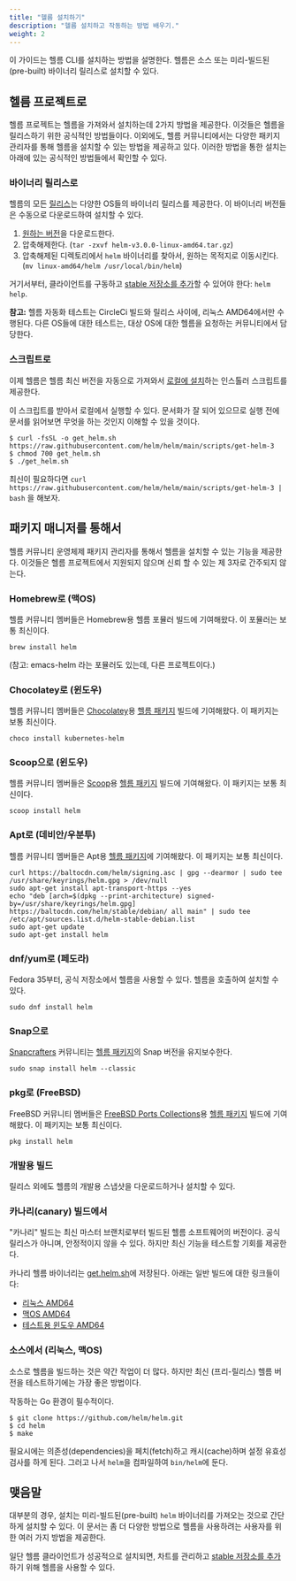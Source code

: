 ```yaml
---
title: "헬름 설치하기"
description: "헬름 설치하고 작동하는 방법 배우기."
weight: 2
---
```


이 가이드는 헬름 CLI를 설치하는 방법을 설명한다. 
헬름은 소스 또는 미리-빌드된(pre-built) 
바이너리 릴리스로 설치할 수 있다.

## 헬름 프로젝트로

헬름 프로젝트는 헬름을 가져와서 설치하는데 2가지 방법을 제공한다. 
이것들은 헬름을 릴리스하기 위한 공식적인 방법들이다. 
이외에도, 헬름 커뮤니티에서는 다양한 패키지 관리자를 통해 
헬름을 설치할 수 있는 방법을 제공하고 있다. 이러한 방법을 통한 설치는 아래에 있는 공식적인 방법들에서 확인할 수 있다. 

### 바이너리 릴리스로

헬름의 모든 [릴리스](https://github.com/helm/helm/releases)는 
다양한 OS들의 바이너리 릴리스를 제공한다.
이 바이너리 버전들은 수동으로 다운로드하여 설치할 수 있다.

1. [원하는 버전](https://github.com/helm/helm/releases)을 다운로드한다.
2. 압축해제한다. (`tar -zxvf helm-v3.0.0-linux-amd64.tar.gz`)
3. 압축해제된 디렉토리에서 `helm` 바이너리를 찾아서, 원하는 목적지로 이동시킨다. 
(`mv linux-amd64/helm /usr/local/bin/helm`)

거기서부터, 클라이언트를 구동하고 [stable 저장소를 
추가](https://helm.sh/docs/intro/quickstart/#initialize-a-helm-chart-repository)할 수 있어야 한다: 
`helm help`.

**참고:** 헬름 자동화 테스트는 CircleCi 빌드와 릴리스 사이에, 리눅스 AMD64에서만 수행된다.
다른 OS들에 대한 테스트는, 
대상 OS에 대한 헬름을 요청하는 커뮤니티에서 담당한다.

### 스크립트로

이제 헬름은 헬름 최신 버전을 자동으로 가져와서
[로컬에 설치](https://raw.githubusercontent.com/helm/helm/main/scripts/get-helm-3)하는
인스톨러 스크립트를 제공한다.

이 스크립트를 받아서 로컬에서 실행할 수 있다.
문서화가 잘 되어 있으므로 실행 전에 문서를 읽어보면 무엇을 하는 것인지 이해할 수 있을 것이다.

```console
$ curl -fsSL -o get_helm.sh https://raw.githubusercontent.com/helm/helm/main/scripts/get-helm-3
$ chmod 700 get_helm.sh
$ ./get_helm.sh
```

최신이 필요하다면 `curl
https://raw.githubusercontent.com/helm/helm/main/scripts/get-helm-3 | bash` 
을 해보자.

## 패키지 매니저를 통해서

헬름 커뮤니티 운영체제 패키지 관리자를 통해서 헬름을 설치할 수 있는 기능을 제공한다. 
이것들은 헬름 프로젝트에서 지원되지 않으며 
신뢰 할 수 있는 제 3자로 간주되지 않는다. 

### Homebrew로 (맥OS)

헬름 커뮤니티 멤버들은 Homebrew용 헬름 포뮬러 빌드에 기여해왔다.
이 포뮬러는 보통 최신이다.

```console
brew install helm
```

(참고: emacs-helm 라는 포뮬러도 있는데, 다른 프로젝트이다.)

### Chocolatey로 (윈도우)

헬름 커뮤니티 멤버들은 [Chocolatey](https://chocolatey.org/)용 
[헬름 패키지](https://chocolatey.org/packages/kubernetes-helm) 빌드에 기여해왔다. 
이 패키지는 보통 최신이다.

```console
choco install kubernetes-helm
```

### Scoop으로 (윈도우)

헬름 커뮤니티 멤버들은 [Scoop](https://scoop.sh)용 
[헬름 패키지](https://github.com/ScoopInstaller/Main/blob/master/bucket/helm.json) 빌드에 기여해왔다. 이 패키지는 보통 최신이다. 

```console
scoop install helm
```

### Apt로 (데비안/우분투)

헬름 커뮤니티 멤버들은 Apt용 
[헬름 패키지](https://helm.baltorepo.com/stable/debian/)에 기여해왔다. 
이 패키지는 보통 최신이다. 

```console
curl https://baltocdn.com/helm/signing.asc | gpg --dearmor | sudo tee /usr/share/keyrings/helm.gpg > /dev/null
sudo apt-get install apt-transport-https --yes
echo "deb [arch=$(dpkg --print-architecture) signed-by=/usr/share/keyrings/helm.gpg] https://baltocdn.com/helm/stable/debian/ all main" | sudo tee /etc/apt/sources.list.d/helm-stable-debian.list
sudo apt-get update
sudo apt-get install helm
```

### dnf/yum로 (페도라)
Fedora 35부터, 공식 저장소에서 헬름을 사용할 수 있다. 
헬름을 호출하여 설치할 수 있다. 

```console
sudo dnf install helm
```

### Snap으로 

[Snapcrafters](https://github.com/snapcrafters) 커뮤니티는 
[헬름 패키지](https://snapcraft.io/helm)의 Snap 버전을 유지보수한다.

```console
sudo snap install helm --classic
```

### pkg로 (FreeBSD)

FreeBSD 커뮤니티 멤버들은 [FreeBSD Ports Collections](https://man.freebsd.org/ports)용 
[헬름 패키지](https://www.freshports.org/sysutils/helm) 
빌드에 기여해왔다. 
이 패키지는 보통 최신이다. 

```console
pkg install helm
```

### 개발용 빌드

릴리스 외에도 헬름의 개발용 스냅샷을 
다운로드하거나 설치할 수 있다. 

### 카나리(canary) 빌드에서

"카나리" 빌드는 최신 마스터 브랜치로부터 빌드된 헬름 소프트웨어의 버전이다.
공식 릴리스가 아니며, 안정적이지 않을 수 있다. 
하지만 최신 기능을 테스트할 기회를 제공한다.

카나리 헬름 바이너리는 [get.helm.sh](https://get.helm.sh)에 저장된다.
아래는 일반 빌드에 대한 링크들이다:

- [리눅스 AMD64](https://get.helm.sh/helm-canary-linux-amd64.tar.gz)
- [맥OS AMD64](https://get.helm.sh/helm-canary-darwin-amd64.tar.gz)
- [테스트용 윈도우 
AMD64](https://get.helm.sh/helm-canary-windows-amd64.zip)

### 소스에서 (리눅스, 맥OS)

소스로 헬름을 빌드하는 것은 약간 작업이 더 많다. 
하지만 최신 (프리-릴리스) 헬름 버전을 테스트하기에는 가장 좋은 방법이다.

작동하는 Go 환경이 필수적이다.

```console
$ git clone https://github.com/helm/helm.git
$ cd helm
$ make
```

필요시에는 의존성(dependencies)을 페치(fetch)하고 캐시(cache)하며 설정 유효성검사를 하게 된다.
그러고 나서 `helm`을 컴파일하여 `bin/helm`에 둔다.

## 맺음말

대부분의 경우, 설치는 미리-빌드된(pre-built) `helm` 바이너리를 가져오는 것으로 간단하게 설치할 수 있다.
이 문서는 좀 더 다양한 방법으로 헬름을 
사용하려는 사용자를 위한 여러 가지 방법을 제공한다.

일단 헬름 클라이언트가 성공적으로 설치되면, 차트를 관리하고 
[stable 저장소를 추가](https://helm.sh/docs/intro/quickstart/#initialize-a-helm-chart-repository)하기 위해 
헬름을 사용할 수 있다.
